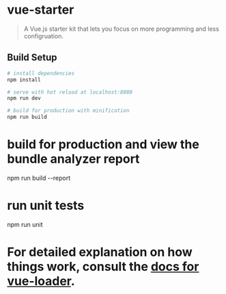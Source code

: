 # vue-starter

> A Vue.js starter kit that lets you focus on more programming and less configruation.

## Build Setup

``` bash
# install dependencies
npm install

# serve with hot reload at localhost:8080
npm run dev

# build for production with minification
npm run build
```
# build for production and view the bundle analyzer report
npm run build --report


# run unit tests
npm run unit


For detailed explanation on how things work, consult the [docs for vue-loader](http://vuejs.github.io/vue-loader).
=======
